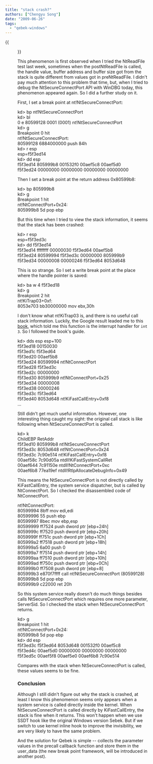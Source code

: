 ```yaml
---
title: "stack crash?"
authors: ["Chengyu Song"]
date: "2009-06-26"
tags: 
  - "qebek-windows"
---
```

{{<figure src="images/banner.png" alt="Banner" width="50%">}}

This phenomenon is first observed when I tried the NtReadFile test last week, sometimes when the postNtReadFile is called, the handle value, buffer address and buffer size got from the stack is quite different from values got in preNtReadFile. I didn't pay much attention to this problem that time, but, when I tried to debug the NtSecureConnectPort API with WinDBG today, this phenomenon appeared again. So I did a further study on it.

  

  

First, I set a break point at nt!NtSecureConnectPort:

  

  

kd> bp nt!NtSecureConnectPort  
kd> bl  
 0 e 80599128     0001 (0001) nt!NtSecureConnectPort  
kd> g  
Breakpoint 0 hit  
nt!NtSecureConnectPort:  
80599128 6884000000      push    84h  
kd> r esp  
esp=f5f3ed14  
kd> dd esp  
f5f3ed14  805999b8 001532f0 00aef5c8 00aef5d0  
f5f3ed24  00000000 00000000 00000000 00000000  

  

  

Then I set a break point at the return address 0x80599b8:

  

  

kd> bp 805999b8  
kd> g  
Breakpoint 1 hit  
nt!NtConnectPort+0x24:  
805999b8 5d              pop     ebp  

  

  

But this time when I tried to view the stack information, it seems that the stack has been crashed:

  

  

kd> r esp  
esp=f5f3ed3c  
kd> dd f5f3ed14  
f5f3ed14  ffffffff 00000030 f5f3ed64 00aef5b8  
f5f3ed24  80599994 f5f3ed3c 00000000 805999b9  
f5f3ed34  00000008 00000246 f5f3ed64 8053d648  

  

  

This is so strange. So I set a write break point at the place where the handle pointer is saved:

  

  

kd> ba w 4 f5f3ed18  
kd> g  
Breakpoint 2 hit  
nt!KiTrap03+0xf:  
8053e703 bb30000000      mov     ebx,30h  

  

  

I don't know what nt!KiTrap03 is, and there is no useful call stack information. Luckily, the Google result leaded me to this [book](http://books.google.com/books?id=aimxHAHHe1IC&pg=PA148&lpg=PA148&dq=nt!KiTrap03&source=bl&ots=eEPeTDcZzk&sig=rR_0cYxZr9UdrfbQcDuQeWB1EuU&hl=en&ei=zf9ESsbeLdOBkQWKv9S1Dw&sa=X&oi=book_result&ct=result&resnum=1), which told me this function is the interrupt handler for `int 3`. So I followed the book's guide.

  

  

kd> dds esp esp+100  
f5f3ed18  00150030  
f5f3ed1c  f5f3ed64  
f5f3ed20  00aef5b8  
f5f3ed24  80599994 nt!NtConnectPort  
f5f3ed28  f5f3ed3c  
f5f3ed2c  00000000  
f5f3ed30  805999b9 nt!NtConnectPort+0x25  
f5f3ed34  00000008  
f5f3ed38  00000246  
f5f3ed3c  f5f3ed64  
f5f3ed40  8053d648 nt!KiFastCallEntry+0xf8  
...  

  

  

Still didn't get much useful information. However, one interesting thing caught my sight: the original call stack is like following when NtSecureConnectPort is called.

  

  

kd> k  
ChildEBP RetAddr    
f5f3ed10 805999b8 nt!NtSecureConnectPort  
f5f3ed3c 8053d648 nt!NtConnectPort+0x24  
f5f3ed3c 7c90e514 nt!KiFastCallEntry+0xf8  
00aef58c 7c90d05a ntdll!KiFastSystemCallRet  
00aef644 7c91150e ntdll!NtConnectPort+0xc  
00aef6b8 77ea19ef ntdll!RtlpAllocateDebugInfo+0x49  

  

  

This means the NtSecureConnectPort is not directly called by KiFastCallEntry, the system service dispatcher, but is called by NtConnectPort. So I checked the disassembled code of NtConnectPort.

  

  

nt!NtConnectPort:  
80599994 8bff            mov     edi,edi  
80599996 55              push    ebp  
80599997 8bec            mov     ebp,esp  
80599999 ff7524          push    dword ptr \[ebp+24h\]  
8059999c ff7520          push    dword ptr \[ebp+20h\]  
8059999f ff751c          push    dword ptr \[ebp+1Ch\]  
805999a2 ff7518          push    dword ptr \[ebp+18h\]  
805999a5 6a00            push    0  
805999a7 ff7514          push    dword ptr \[ebp+14h\]  
805999aa ff7510          push    dword ptr \[ebp+10h\]  
805999ad ff750c          push    dword ptr \[ebp+0Ch\]  
805999b0 ff7508          push    dword ptr \[ebp+8\]  
805999b3 e870f7ffff      call    nt!NtSecureConnectPort (80599128)  
805999b8 5d              pop     ebp  
805999b9 c22000          ret     20h  

  

  

So this system service really doesn't do much things besides calls NtSecureConnectPort which requires one more parameter, ServerSid. So I checked the stack when NtSecureConnectPort returns.

  

  

kd> g  
Breakpoint 1 hit  
nt!NtConnectPort+0x24:  
805999b8 5d              pop     ebp  
kd> dd esp  
f5f3ed3c  f5f3ed64 8053d648 001532f0 00aef5c8  
f5f3ed4c  00aef5d0 00000000 00000000 00000000  
f5f3ed5c  00aef5f8 00aef5e0 00aef6b8 7c90e514  

  

  

Compares with the stack when NtSecureConnectPort is called, these values seems to be fine.

  

  

### Conclusion

  

  

Although I still didn't figure out why the stack is crashed, at least I know this phenomenon seems only appears when a system service is called directly inside the kernel. When NtSecureConnectPort is called directly by KiFastCallEntry, the stack is fine when it returns. This won't happen when we use SSDT hook like the original Windows version Sebek. But if we switch to use kernel inline hook to improve the invisibility, we are very likely to have the same problem.

  

  

And the solution for Qebek is simple -- collects the parameter values in the precall callback function and store them in the user\_data (the new break point framework, will be introduced in another post).
